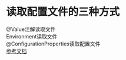 # 读取配置文件的三种方式    
@Value注解读取文件    
Environment读取文件    
@ConfigurationProperties读取配置文件    
[参考文档](https://segmentfault.com/a/1190000023125264)